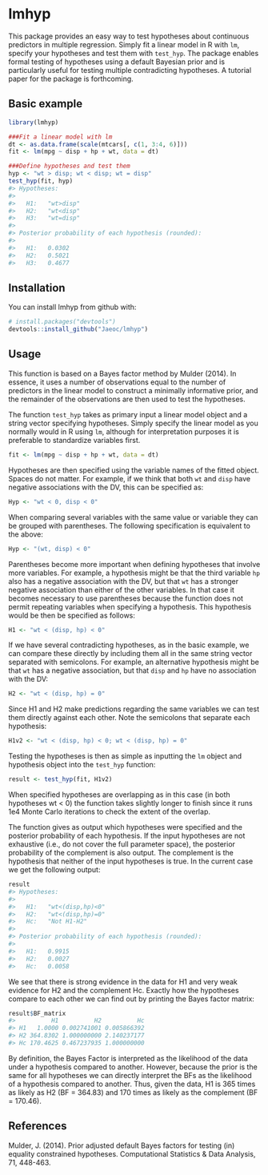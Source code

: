 
<!-- README.md is generated from README.Rmd. Please edit that file -->
lmhyp
=====

This package provides an easy way to test hypotheses about continuous predictors in multiple regression. Simply fit a linear model in R with `lm`, specify your hypotheses and test them with `test_hyp`. The package enables formal testing of hypotheses using a default Bayesian prior and is particularly useful for testing multiple contradicting hypotheses. A tutorial paper for the package is forthcoming.

Basic example
-------------

``` r
library(lmhyp)

###Fit a linear model with lm
dt <- as.data.frame(scale(mtcars[, c(1, 3:4, 6)]))
fit <- lm(mpg ~ disp + hp + wt, data = dt)

###Define hypotheses and test them
hyp <- "wt > disp; wt < disp; wt = disp"
test_hyp(fit, hyp)
#> Hypotheses:
#> 
#>   H1:   "wt>disp"
#>   H2:   "wt<disp"
#>   H3:   "wt=disp"
#> 
#> Posterior probability of each hypothesis (rounded):
#> 
#>   H1:   0.0302
#>   H2:   0.5021
#>   H3:   0.4677
```

Installation
------------

You can install lmhyp from github with:

``` r
# install.packages("devtools")
devtools::install_github("Jaeoc/lmhyp")
```

Usage
-----

This function is based on a Bayes factor method by Mulder (2014). In essence, it uses a number of observations equal to the number of predictors in the linear model to construct a minimally informative prior, and the remainder of the observations are then used to test the hypotheses.

The function `test_hyp` takes as primary input a linear model object and a string vector specifying hypotheses. Simply specify the linear model as you normally would in R using `lm`, although for interpretation purposes it is preferable to standardize variables first.

``` r
fit <- lm(mpg ~ disp + hp + wt, data = dt)
```

Hypotheses are then specified using the variable names of the fitted object. Spaces do not matter. For example, if we think that both `wt` and `disp` have negative associations with the DV, this can be specified as:

``` r
Hyp <- "wt < 0, disp < 0"
```

When comparing several variables with the same value or variable they can be grouped with parentheses. The following specification is equivalent to the above:

``` r
Hyp <- "(wt, disp) < 0"
```

Parentheses become more important when defining hypotheses that involve more variables. For example, a hypothesis might be that the third variable `hp` also has a negative association with the DV, but that `wt` has a stronger negative association than either of the other variables. In that case it becomes necessary to use parentheses because the function does not permit repeating variables when specifying a hypothesis. This hypothesis would be then be specified as follows:

``` r
H1 <- "wt < (disp, hp) < 0"
```

If we have several contradicting hypotheses, as in the basic example, we can compare these directly by including them all in the same string vector separated with semicolons. For example, an alternative hypothesis might be that `wt` has a negative association, but that `disp` and `hp` have no association with the DV:

``` r
H2 <- "wt < (disp, hp) = 0"
```

Since H1 and H2 make predictions regarding the same variables we can test them directly against each other. Note the semicolons that separate each hypothesis:

``` r
H1v2 <- "wt < (disp, hp) < 0; wt < (disp, hp) = 0"
```

Testing the hypotheses is then as simple as inputting the `lm` object and hypothesis object into the `test_hyp` function:

``` r
result <- test_hyp(fit, H1v2)
```

When specified hypotheses are overlapping as in this case (in both hypotheses wt &lt; 0) the function takes slightly longer to finish since it runs 1e4 Monte Carlo iterations to check the extent of the overlap.

The function gives as output which hypotheses were specified and the posterior probability of each hypothesis. If the input hypotheses are not exhaustive (i.e., do not cover the full parameter space), the posterior probability of the complement is also output. The complement is the hypothesis that neither of the input hypotheses is true. In the current case we get the following output:

``` r
result
#> Hypotheses:
#> 
#>   H1:   "wt<(disp,hp)<0"
#>   H2:   "wt<(disp,hp)=0"
#>   Hc:   "Not H1-H2"
#> 
#> Posterior probability of each hypothesis (rounded):
#> 
#>   H1:   0.9915
#>   H2:   0.0027
#>   Hc:   0.0058
```

We see that there is strong evidence in the data for H1 and very weak evidence for H2 and the complement Hc. Exactly how the hypotheses compare to each other we can find out by printing the Bayes factor matrix:

``` r
result$BF_matrix
#>          H1          H2          Hc
#> H1   1.0000 0.002741001 0.005866392
#> H2 364.8302 1.000000000 2.140237177
#> Hc 170.4625 0.467237935 1.000000000
```

By definition, the Bayes Factor is interpreted as the likelihood of the data under a hypothesis compared to another. However, because the prior is the same for all hypotheses we can directly interpret the BFs as the likelihood of a hypothesis compared to another. Thus, given the data, H1 is 365 times as likely as H2 (BF = 364.83) and 170 times as likely as the complement (BF = 170.46).

References
----------

Mulder, J. (2014). Prior adjusted default Bayes factors for testing (in) equality constrained hypotheses. Computational Statistics & Data Analysis, 71, 448-463.
